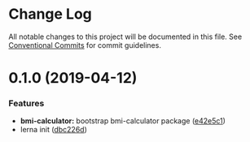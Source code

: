 # Change Log

All notable changes to this project will be documented in this file.
See [Conventional Commits](https://conventionalcommits.org) for commit guidelines.

# 0.1.0 (2019-04-12)


### Features

* **bmi-calculator:** bootstrap bmi-calculator package ([e42e5c1](https://github.com/infinitetoolbox/calculators/commit/e42e5c1))
* lerna init ([dbc226d](https://github.com/infinitetoolbox/calculators/commit/dbc226d))
